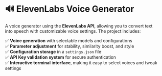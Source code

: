 # 🔊 ElevenLabs Voice Generator  

A voice generator using the **ElevenLabs API**, allowing you to convert text into speech with customizable voice settings. The project includes:  

✅ **Voice generation** with selectable models and configurations  
✅ **Parameter adjustment** for stability, similarity boost, and style  
✅ **Configuration storage** in a `settings.json` file  
✅ **API Key validation system** for secure authentication  
✅ **Interactive terminal interface**, making it easy to select voices and tweak settings
